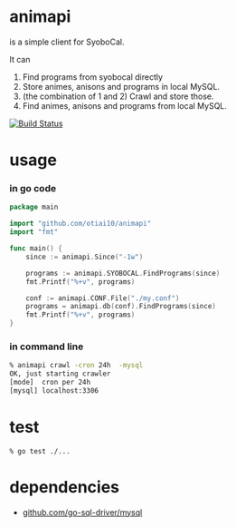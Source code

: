 # animapi
is a simple client for SyoboCal.

It can

1. Find programs from syobocal directly 
2. Store animes, anisons and programs in local MySQL.
3. (the combination of 1 and 2) Crawl and store those.
4. Find animes, anisons and programs from local MySQL.

[![Build Status](https://travis-ci.org/otiai10/animapi.svg?branch=ws/v3)](https://travis-ci.org/otiai10/animapi)

# usage
### in go code
```go
package main

import "github.com/otiai10/animapi"
import "fmt"

func main() {
    since := animapi.Since("-1w")    

    programs := animapi.SYOBOCAL.FindPrograms(since)
    fmt.Printf("%+v", programs)

    conf := animapi.CONF.File("./my.conf")
    programs = animapi.db(conf).FindPrograms(since)
    fmt.Printf("%+v", programs)
}
```
### in command line
```sh
% animapi crawl -cron 24h  -mysql
OK, just starting crawler
[mode]  cron per 24h
[mysql] localhost:3306
```

# test
```
% go test ./...
```

# dependencies
- [github.com/go-sql-driver/mysql](https://github.com/go-sql-driver/mysql)


